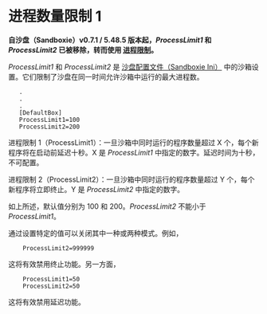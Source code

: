 # 进程数量限制 1

**自沙盘（Sandboxie）v0.7.1 / 5.48.5 版本起，_ProcessLimit1_ 和 _ProcessLimit2_ 已被移除，转而使用 [进程限制](ProcessLimit.md)。**

_ProcessLimit1_ 和 _ProcessLimit2_ 是 [沙盘配置文件（Sandboxie Ini）](SandboxieIni.md) 中的沙箱设置。它们限制了沙盘在同一时间允许沙箱中运行的最大进程数。
```
   .
   .
   .
   [DefaultBox]
   ProcessLimit1=100
   ProcessLimit2=200
```

进程限制 1（ProcessLimit1）：一旦沙箱中同时运行的程序数量超过 X 个，每个新程序将在启动前延迟十秒。X 是 _ProcessLimit1_ 中指定的数字。延迟时间为十秒，不可配置。

进程限制 2（ProcessLimit2）：一旦沙箱中同时运行的程序数量超过 Y 个，每个新程序将立即终止。Y 是 _ProcessLimit2_ 中指定的数字。

如上所述，默认值分别为 100 和 200。_ProcessLimit2_ 不能小于 _ProcessLimit1_。

通过设置特定的值可以关闭其中一种或两种模式。例如，
```
	ProcessLimit2=999999
```

这将有效禁用终止功能。另一方面，
```
	ProcessLimit1=50
	ProcessLimit2=50
```

这将有效禁用延迟功能。
